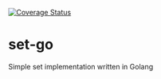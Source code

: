 [![Coverage Status](https://coveralls.io/repos/github/matbur/set-go/badge.svg?branch=master)](https://coveralls.io/github/matbur/set-go?branch=master)
# set-go
Simple set implementation written in Golang

